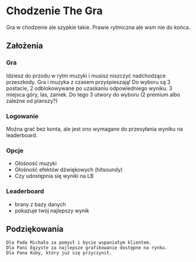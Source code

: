 # Chodzenie The Gra
Gra w chodzenie ale szypkie takie. Prawie rytmiczna ale wsm nie do końca.

## Założenia

### Gra
Idziesz do przodu w rytm muzyki i musisz niszczyć nadchodzące przeszkody. Gra i muzyka z czasem przyśpieszają!
Do wyboru są 3 postacie, 2 odblokowywane po uzaskaniu odpowiedniego wyniku.
3 miejsca góry, las, zamek.
Do tego 3 utwory do wyboru (2 premium albo zależne od planszy?)

### Logowanie
Można grać bez konta, ale jest ono wymagane do przesyłania wyniku na leaderboard.

### Opcje
- Głośność muzyki
- Głośność efektów dźwiękowych (hitsoundy)
- Czy udostępnia się wyniki na LB

### Leaderboard
- brany z bazy danych
- pokazuje twój najlepszy wynik


## Podziękowania
    Dla Pada Michała za pomysł i bycie wspaniałym klientem.
    Dla Pani Egzyste za najlepsze grafikowanie dostępne na rynku.
    Dla Pana Kuby, który już się przyczynił.
